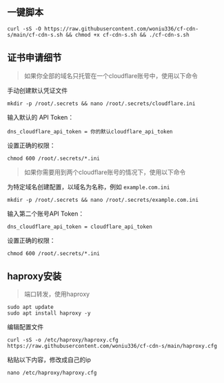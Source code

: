 ## 一键脚本

```
curl -sS -O https://raw.githubusercontent.com/woniu336/cf-cdn-s/main/cf-cdn-s.sh && chmod +x cf-cdn-s.sh && ./cf-cdn-s.sh
```




## 证书申请细节

> 如果你全部的域名只托管在一个cloudflare账号中，使用以下命令


手动创建默认凭证文件

```
mkdir -p /root/.secrets && nano /root/.secrets/cloudflare.ini
```

输入默认的 API Token：

```
dns_cloudflare_api_token = 你的默认cloudflare_api_token
```


设置正确的权限：

```
chmod 600 /root/.secrets/*.ini
```


> 如果你需要用到两个cloudflare账号的情况下，使用以下命令


为特定域名创建配置，以域名为名称，例如 `example.com.ini`

```
mkdir -p /root/.secrets && nano /root/.secrets/example.com.ini
```

输入第二个账号API Token：

```
dns_cloudflare_api_token = cloudflare_api_token
```

设置正确的权限：

```
chmod 600 /root/.secrets/*.ini
```

## haproxy安装

> 端口转发，使用haproxy

```
sudo apt update
sudo apt install haproxy -y
```

编辑配置文件

```
curl -sS -o /etc/haproxy/haproxy.cfg https://raw.githubusercontent.com/woniu336/cf-cdn-s/main/haproxy.cfg
```

粘贴以下内容，修改成自己的ip

```
nano /etc/haproxy/haproxy.cfg
```
